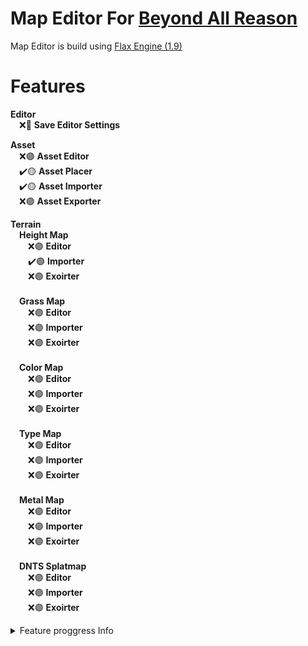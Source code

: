 # Map Editor For [Beyond All Reason](https://www.beyondallreason.info)<br>
Map Editor is build using [Flax Engine (1.9)](https://flaxengine.com)

# Features

**Editor**<br>
&emsp;❌🔴 **Save Editor Settings**<br>

**Asset**<br>
&emsp;❌🟣 **Asset Editor**<br>
&emsp;✔️🟡 **Asset Placer**<br>
&emsp;✔️🟡 **Asset Importer**<br>
&emsp;❌🟣 **Asset Exporter**<br>



**Terrain**<br>
&emsp;**Height Map**<br>
&emsp;&emsp;❌🟣 **Editor**<br>
&emsp;&emsp;✔️🟢 **Importer**<br>
&emsp;&emsp;❌🟣 **Exoirter**<br>
<br>
&emsp;**Grass Map**<br>
&emsp;&emsp;❌🟣 **Editor**<br>
&emsp;&emsp;❌🟣 **Importer**<br>
&emsp;&emsp;❌🟣 **Exoirter**<br>
<br>
&emsp;**Color Map**<br>
&emsp;&emsp;❌🟣 **Editor**<br>
&emsp;&emsp;❌🟣 **Importer**<br>
&emsp;&emsp;❌🟣 **Exoirter**<br>
<br>
&emsp;**Type Map**<br>
&emsp;&emsp;❌🟣 **Editor**<br>
&emsp;&emsp;❌🟣 **Importer**<br>
&emsp;&emsp;❌🟣 **Exoirter**<br>
<br>
&emsp;**Metal Map**<br>
&emsp;&emsp;❌🟣 **Editor**<br>
&emsp;&emsp;❌🟣 **Importer**<br>
&emsp;&emsp;❌🟣 **Exoirter**<br>
<br>
&emsp;**DNTS Splatmap**<br>
&emsp;&emsp;❌🟣 **Editor**<br>
&emsp;&emsp;❌🟣 **Importer**<br>
&emsp;&emsp;❌🟣 **Exoirter**<br>

<details>
<summary>Feature proggress Info</summary>
🔴 - will be added but, no one is working on it <br>
🟠 - work on a feature has started <br>
🟡 - fresh out of the owen (incompilte) <br>
🟢 - ready for use but in testing <br>
🔵 - stabile no bugs <br>
🟣 - Planed but maybe never added<br>
❌ - not iplemented <br>
✔️ - done and usable <br>
</details>
